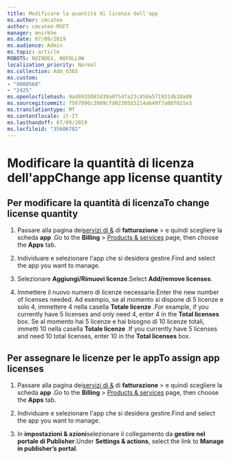 ```yaml
---
title: Modificare la quantità di licenza dell'app
ms.author: cmcatee
author: cmcatee-MSFT
manager: mnirkhe
ms.date: 07/09/2019
ms.audience: Admin
ms.topic: article
ROBOTS: NOINDEX, NOFOLLOW
localization_priority: Normal
ms.collection: Adm_O365
ms.custom:
- "9000568"
- "2425"
ms.openlocfilehash: 9ad8935083d39a0f54fa23c450a571931db10a00
ms.sourcegitcommit: f507896c3909cfd02395d3214ab49f7a08f021e3
ms.translationtype: MT
ms.contentlocale: it-IT
ms.lasthandoff: 07/09/2019
ms.locfileid: "35606782"
---
```

# <a name="change-app-license-quantity"></a><span data-ttu-id="2c3ea-102">Modificare la quantità di licenza dell'app</span><span class="sxs-lookup"><span data-stu-id="2c3ea-102">Change app license quantity</span></span>

## <a name="to-change-license-quantity"></a><span data-ttu-id="2c3ea-103">Per modificare la quantità di licenza</span><span class="sxs-lookup"><span data-stu-id="2c3ea-103">To change license quantity</span></span>

1. <span data-ttu-id="2c3ea-104">Passare alla pagina dei[servizi di &](https://go.microsoft.com/fwlink/p/?linkid=842054) di **fatturazione** > e quindi scegliere la scheda **app** .</span><span class="sxs-lookup"><span data-stu-id="2c3ea-104">Go to the **Billing** > [Products & services](https://go.microsoft.com/fwlink/p/?linkid=842054) page, then choose the **Apps** tab.</span></span>

2. <span data-ttu-id="2c3ea-105">Individuare e selezionare l'app che si desidera gestire.</span><span class="sxs-lookup"><span data-stu-id="2c3ea-105">Find and select the app you want to manage.</span></span>  

3. <span data-ttu-id="2c3ea-106">Selezionare **Aggiungi/Rimuovi licenze**.</span><span class="sxs-lookup"><span data-stu-id="2c3ea-106">Select **Add/remove licenses**.</span></span>

4. <span data-ttu-id="2c3ea-107">Immettere il nuovo numero di licenze necessarie.</span><span class="sxs-lookup"><span data-stu-id="2c3ea-107">Enter the new number of licenses needed.</span></span> <span data-ttu-id="2c3ea-108">Ad esempio, se al momento si dispone di 5 licenze e solo 4, immettere 4 nella casella **Totale licenze** .</span><span class="sxs-lookup"><span data-stu-id="2c3ea-108">For example, if you currently have 5 licenses and only need 4, enter 4 in the **Total licenses** box.</span></span> <span data-ttu-id="2c3ea-109">Se al momento hai 5 licenze e hai bisogno di 10 licenze totali, immetti 10 nella casella **Totale licenze** .</span><span class="sxs-lookup"><span data-stu-id="2c3ea-109">If you currently have 5 licenses and need 10 total licenses, enter 10 in the **Total licenses** box.</span></span>

## <a name="to-assign-app-licenses"></a><span data-ttu-id="2c3ea-110">Per assegnare le licenze per le app</span><span class="sxs-lookup"><span data-stu-id="2c3ea-110">To assign app licenses</span></span>

1. <span data-ttu-id="2c3ea-111">Passare alla pagina dei[servizi di &](https://go.microsoft.com/fwlink/p/?linkid=842054) di **fatturazione** > e quindi scegliere la scheda **app** .</span><span class="sxs-lookup"><span data-stu-id="2c3ea-111">Go to the **Billing** > [Products & services](https://go.microsoft.com/fwlink/p/?linkid=842054) page, then choose the **Apps** tab.</span></span>

2. <span data-ttu-id="2c3ea-112">Individuare e selezionare l'app che si desidera gestire.</span><span class="sxs-lookup"><span data-stu-id="2c3ea-112">Find and select the app you want to manage.</span></span>  

3. <span data-ttu-id="2c3ea-113">In **impostazioni & azioni**selezionare il collegamento da **gestire nel portale di Publisher**.</span><span class="sxs-lookup"><span data-stu-id="2c3ea-113">Under **Settings & actions**, select the link to **Manage in publisher’s portal**.</span></span>